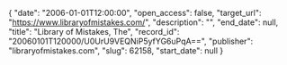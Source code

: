 {
  "date": "2006-01-01T12:00:00", 
  "open_access": false, 
  "target_url": "https://www.libraryofmistakes.com/", 
  "description": "", 
  "end_date": null, 
  "title": "Library of Mistakes, The", 
  "record_id": "20060101T120000/U0UrU9VEQNiP5yfYG6uPqA==", 
  "publisher": "libraryofmistakes.com", 
  "slug": 62158, 
  "start_date": null
}

